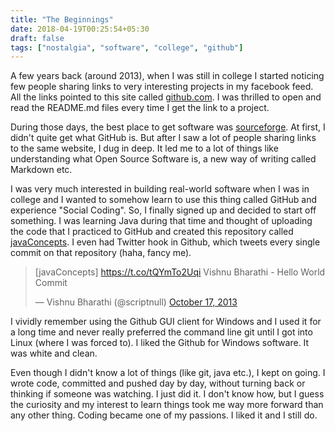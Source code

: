 ```yaml
---
title: "The Beginnings"
date: 2018-04-19T00:25:54+05:30
draft: false
tags: ["nostalgia", "software", "college", "github"]
---
```


A few years back (around 2013), when I was still in college I started noticing few people sharing links to very interesting projects in my facebook feed. All the links pointed to this site called [github.com](https://github.com). I was thrilled to open and read the README.md files every time I get the link to a project.

During those days, the best place to get software was [sourceforge](https://sourceforge.net/). At first, I didn't quite get what GitHub is. But after I saw a lot of people sharing links to the same website, I dug in deep. It led me to a lot of things like understanding what Open Source Software is, a new way of writing called Markdown etc.

I was very much interested in building real-world software when I was in college and I wanted to somehow learn to use this thing called GitHub and experience "Social Coding". So, I finally signed up and decided to start off something. I was learning Java during that time and thought of uploading the code that I practiced to GitHub and created this repository called [javaConcepts](https://github.com/scriptnull/javaConcepts). I even had Twitter hook in Github, which tweets every single commit on that repository (haha, fancy me).

<blockquote class="twitter-tweet" data-lang="en"><p lang="en" dir="ltr">[javaConcepts] <a href="https://t.co/tQYmTo2Uqi">https://t.co/tQYmTo2Uqi</a> Vishnu Bharathi - Hello World Commit</p>&mdash; Vishnu Bharathi (@scriptnull) <a href="https://twitter.com/scriptnull/status/390886649275887617?ref_src=twsrc%5Etfw">October 17, 2013</a></blockquote>
<script async src="https://platform.twitter.com/widgets.js" charset="utf-8"></script>

I vividly remember using the Github GUI client for Windows and I used it for a long time and never really preferred the command line git until I got into Linux (where I was forced to). I liked the Github for Windows software. It was white and clean.

Even though I didn't know a lot of things (like git, java etc.), I kept on going. I wrote code, committed and pushed day by day, without turning back or thinking if someone was watching. I just did it. I don't know how, but I guess the curiosity and my interest to learn things took me way more forward than any other thing. Coding became one of my passions. I liked it and I still do.
